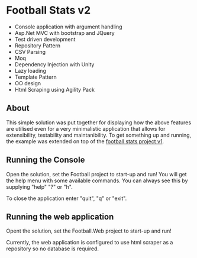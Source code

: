 Football Stats v2
===================

- Console application with argument handling
- Asp.Net MVC with bootstrap and JQuery
- Test driven development
- Repository Pattern
- CSV Parsing
- Moq
- Dependency Injection with Unity
- Lazy loading
- Template Pattern
- OO design
- Html Scraping using Agility Pack

## About ##

This simple solution was put together for displaying how the above features are utilised even for a very minimalistic application that allows for extensibility, testability and maintanibility. To get something up and running, the example was extended on top of the [football stats project v1](https://github.com/dejanvasic85/FootballStats).

## Running the Console ##

Open the solution, set the Football project to start-up and run! You will get the help menu with some available commands. You can always see this by supplying "help" "?" or "h".

To close the application enter "quit", "q" or "exit".

## Running the web application ##

Opent the solution, set the Football.Web project to start-up and run!

Currently, the web application is configured to use html scraper as a repository so no database is required.
